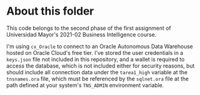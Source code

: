 # About this folder
This code belongs to the second phase of the first assignment of Universidad Mayor's 2021-02 Business Intelligence course.

I'm using `cx_Oracle` to connect to an Oracle Autonomous Data Warehouse hosted on Oracle Cloud's free tier. I've stored the user credentials in a `keys.json` file not included in this repository, and a wallet is required to access the database, which is not included either for security reasons, but should include all connection data under the `tarea1_high` variable at the `tnsnames.ora` file, which must be referenced by the `sqlnet.ora` file at the path defined at your system's `TNS_ADMIN` environment variable.